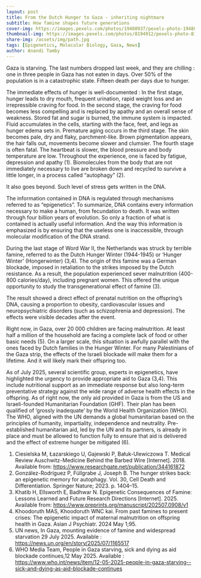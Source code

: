 ```yaml
---
layout: post
title: From the Dutch Hunger to Gaza - inheriting nightmare
subtitle: How famine shapes future generations
cover-img: https://images.pexels.com/photos/19488937/pexels-photo-19488937.jpeg
thumbnail-img: https://images.pexels.com/photos/8194912/pexels-photo-8194912.jpeg
share-img: /assets/img/path.jpg
tags: [Epigenetics, Molecular Biology, Gaza, News]
author: Anandi Tamby
---
```


Gaza is starving. The last numbers dropped last week, and they are chilling : one in three people in Gaza has not eaten in days. Over 50% of the population is in a catastrophic state. Fifteen death per days due to hunger. 

The immediate effects of hunger is well-documented : In the first stage, hunger leads to dry mouth, frequent urination, rapid weight loss and an irrepressible craving for food. In the  second stage, the  craving for food becomes less compelling and is replaced by apathy and an overall sense of weakness. Stored fat and sugar is burned, the immune system is impacted. Fluid accumulates in the cells, starting with the face, feet, and legs as hunger edema sets in. Premature aging occurs in the  third stage. The skin becomes pale, dry and flaky, parchment-like. Brown pigmentation appears, the hair falls out, movements become slower and clumsier. The fourth stage is often fatal. The heartbeat is slower, the blood pressure and body temperature are low. Throughout the experience, one is faced by fatigue, depression and apathy (1). Biomolecules from the body that are not immediately necessary to live are broken down and recycled to survive a little longer, in a process called “autophagy”  (2).

It also goes beyond. Such level of stress gets written in the DNA.

The information contained in DNA is regulated through mechanisms referred to as “epigenetics”. To summarize, DNA contains every information necessary to make a human, from fecundation to death. It was written through four billion years of evolution. So only a fraction of what is contained is actually useful information. And the way this information is emphasized is by ensuring that the useless one is inaccessible, through molecular modification of the DNA strand.

During  the last stage of Word War II, the Netherlands was struck by terrible famine, referred to as the Dutch Hunger Winter (1944-1945) or ‘Hunger Winter’ (Hongerwinter) (3,4). The origin of this famine was a German blockade, imposed in retaliation to the strikes imposed by the Dutch resistance. As a result, the population experienced sever malnutrition (400-800 calories/day), including pregnant women. This offered the unique opportunity to study the transgenerational effect of famine (3).

The result showed a direct effect of prenatal nutrition on the offspring’s DNA, causing a proportion to obesity, cardiovascular issues and neuropsychiatric disorders (such as schizophrenia and depression). The effects were visible decades after the event.

Right now, in Gaza, over 20 000 children are facing malnutrition. At least half a million of the household are facing a complete lack of food or other basic needs (5). On a larger scale, this situation is awfully parallel with the ones faced by Dutch families in the Hunger Winter. For many Palestinians of the Gaza strip, the effects of the Israeli blockade will make them for a lifetime. And it will likely mark their offspring too.  

As of July 2025, several scientific group, experts in epigenetics, have highlighted the urgency to provide appropriate aid to Gaza (3,4). This include nutritional support as an immediate response but also long-term preventative strategy against the wide range of adverse health effects in the offspring. As of right now, the only aid provided in Gaza is from the US and Israeli-founded Humanitarian Foundation (GHF). Their plan has been qualified of ‘grossly inadequate’ by the World Health Organization (WHO). The WHO, aligned with the UN demands a global humanitarian based on the principles of humanity, impartiality, independence and neutrality. Pre-established humanitarian aid, led by the UN and its partners, is already in place and must be allowed to function fully to ensure that aid is delivered and the effect of extreme hunger be mitigated (6). 



1.	Ciesielska M, Łazarskiego U, Gajewski P, Bałuk-Ulewiczowa T. Medical Review Auschwitz-Medicine Behind the Barbed Wire [Internet]. 2018. Available from: https://www.researchgate.net/publication/344161872
2.	González-Rodríguez P, Füllgrabe J, Joseph B. The hunger strikes back: an epigenetic memory for autophagy. Vol. 30, Cell Death and Differentiation. Springer Nature; 2023. p. 1404–15. 
3.	Khatib H, Ellsworth E, Badhwar N. Epigenetic Consequences of Famine: Lessons Learned and Future Research Directions [Internet]. 2025. Available from: https://www.preprints.org/manuscript/202507.0908/v1
4.	Khoodoruth MAS, Khoodoruth WNC kai. From past famines to present crises: The epigenetic impact of maternal malnutrition on offspring health in Gaza. Asian J Psychiatr. 2024 May 1;95. 
5.	 UN news, In Gaza, mounting evidence of famine and widespread starvation 29 July 2025. Available : https://news.un.org/en/story/2025/07/1165517
6. 	WHO Media Team, People in Gaza starving, sick and dying as aid blockade continues,12 May 2025.  Available : https://www.who.int/news/item/12-05-2025-people-in-gaza-starving--sick-and-dying-as-aid-blockade-continues
